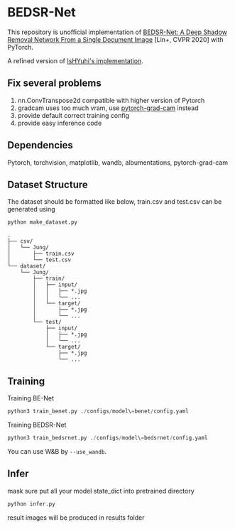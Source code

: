 # BEDSR-Net

This repository is unofficial implementation of [BEDSR-Net: A Deep Shadow Removal Network From a Single Document Image](https://openaccess.thecvf.com/content_CVPR_2020/html/Lin_BEDSR-Net_A_Deep_Shadow_Removal_Network_From_a_Single_Document_CVPR_2020_paper.html) [Lin+, CVPR 2020] with PyTorch.

A refined version of [IsHYuhi's implementation](https://github.com/IsHYuhi/BEDSR-Net_A_Deep_Shadow_Removal_Network_from_a_Single_Document_Image).

## Fix several problems
1. nn.ConvTranspose2d compatible with higher version of Pytorch
2. gradcam uses too much vram, use [pytorch-grad-cam](https://github.com/jacobgil/pytorch-grad-cam) instead
3. provide default correct training config 
4. provide easy inference code

## Dependencies
Pytorch, torchvision, matplotlib, wandb, albumentations, pytorch-grad-cam

## Dataset Structure

The dataset should be formatted like below, train.csv and test.csv can be generated using 

```python
python make_dataset.py
```
```
.
├── csv/
│   └── Jung/
│       ├── train.csv
│       └── test.csv
└── dataset/
    └── Jung/
        ├── train/
        │   ├── input/
        │   │   ├── *.jpg
        │   │   └── ...
        │   └── target/
        │       ├── *.jpg
        │       └── ...
        └── test/
            ├── input/
            │   ├── *.jpg
            │   └── ...
            └── target/
                ├── *.jpg
                └── ...
```


## Training

Training BE-Net
```python
python3 train_benet.py ./configs/model\=benet/config.yaml
```

Training BEDSR-Net
```python
python3 train_bedsrnet.py ./configs/model\=bedsrnet/config.yaml
```

You can use W&B by ```--use_wandb```.

## Infer

mask sure put all your model state_dict into pretrained directory

```python
python infer.py
```

result images will be produced in results folder

